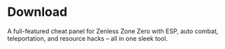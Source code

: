 # Download
A full-featured cheat panel for Zenless Zone Zero with ESP, auto combat, teleportation, and resource hacks – all in one sleek tool.
